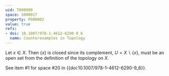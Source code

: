 ```yaml
---
uid: T000090
space: S000017
property: P000002
value: true
refs:
- doi: 10.1007/978-1-4612-6290-9_6
  name: Counterexamples in Topology
---
```


Let $x \in X$.  Then $\{x\}$ is closed since its complement, $U = X \smallsetminus \{x\}$, must be an open set from the definition of the topology on $X$.

See item #1 for space #20 in {{doi:10.1007/978-1-4612-6290-9_6}}.
